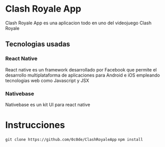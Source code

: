 # Clash Royale App
Clash Royale App es una aplicacion todo en uno del videojuego Clash Royale

## Tecnologias usadas

### React Native 
React native es un framework desarrollado por Facebook que permite el desarrollo multiplataforma de aplicaciones para Android e iOS
empleando tecnologias web como Javascript y JSX

### Nativebase
Nativebase es un kit UI para react native 

# Instrucciones

`git clone https://github.com/0c0de/ClashRoyaleApp`
`npm install`
